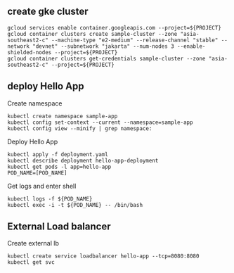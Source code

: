 ## create gke cluster
```
gcloud services enable container.googleapis.com --project=${PROJECT}
gcloud container clusters create sample-cluster --zone "asia-southeast2-c" --machine-type "e2-medium" --release-channel "stable" --network "devnet" --subnetwork "jakarta" --num-nodes 3 --enable-shielded-nodes --project=${PROJECT}
gcloud container clusters get-credentials sample-cluster --zone "asia-southeast2-c" --project=${PROJECT}
```

## deploy Hello App

Create namespace
```
kubectl create namespace sample-app
kubectl config set-context --current --namespace=sample-app
kubectl config view --minify | grep namespace:
```
Deploy Hello App
```
kubectl apply -f deployment.yaml
kubectl describe deployment hello-app-deployment
kubectl get pods -l app=hello-app
POD_NAME=[POD_NAME]
```
Get logs and enter shell
```
kubectl logs -f ${POD_NAME}
kubectl exec -i -t ${POD_NAME} -- /bin/bash
```
## External Load balancer
Create external lb
```
kubectl create service loadbalancer hello-app --tcp=8080:8080
kubectl get svc
```